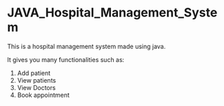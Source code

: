 # JAVA_Hospital_Management_System

This is a hospital management system made using java.

It gives you many functionalities such as:
1) Add patient
2) View patients
3) View Doctors
4) Book appointment
